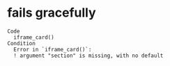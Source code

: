 # fails gracefully

    Code
      iframe_card()
    Condition
      Error in `iframe_card()`:
      ! argument "section" is missing, with no default


